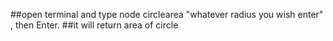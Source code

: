 ##open terminal and type node circlearea "whatever radius you wish enter" , then Enter.
##it will return area of circle
